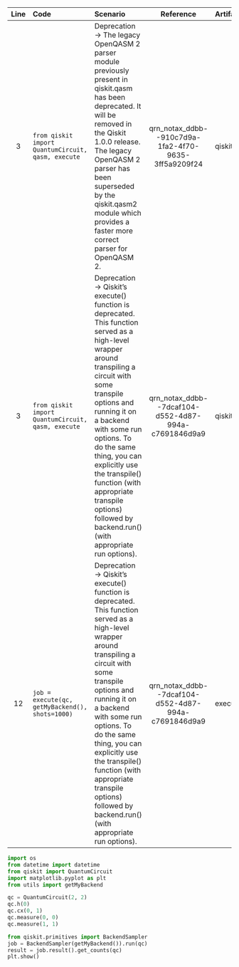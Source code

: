 | Line | Code | Scenario | Reference | Artifact | Refactoring |
| :--: | :--- | :------- | :-------: | :------- | :---------- |
| 3 | `from qiskit import QuantumCircuit, qasm, execute` | Deprecation -> The legacy OpenQASM 2 parser module previously present in qiskit.qasm has been deprecated. It will be removed in the Qiskit 1.0.0 release. The legacy OpenQASM 2 parser has been superseded by the qiskit.qasm2 module which provides a faster more correct parser for OpenQASM 2. | qrn_notax_ddbb--910c7d9a-1fa2-4f70-9635-3ff5a9209f24 | qiskit.qasm | `from qiskit import QuantumCircuit` |
| 3 | `from qiskit import QuantumCircuit, qasm, execute` | Deprecation -> Qiskit’s execute() function is deprecated. This function served as a high-level wrapper around transpiling a circuit with some transpile options and running it on a backend with some run options. To do the same thing, you can explicitly use the transpile() function (with appropriate transpile options) followed by backend.run() (with appropriate run options). | qrn_notax_ddbb--7dcaf104-d552-4d87-994a-c7691846d9a9 | qiskit.execute | |
| 12 | `job = execute(qc, getMyBackend(), shots=1000)` | Deprecation -> Qiskit’s execute() function is deprecated. This function served as a high-level wrapper around transpiling a circuit with some transpile options and running it on a backend with some run options. To do the same thing, you can explicitly use the transpile() function (with appropriate transpile options) followed by backend.run() (with appropriate run options). | qrn_notax_ddbb--7dcaf104-d552-4d87-994a-c7691846d9a9 | execute | `from qiskit.primitives import BackendSampler\njob = BackendSampler(getMyBackend()).run(qc)` |


```python
import os
from datetime import datetime
from qiskit import QuantumCircuit
import matplotlib.pyplot as plt
from utils import getMyBackend

qc = QuantumCircuit(2, 2)
qc.h(0)
qc.cx(0, 1)
qc.measure(0, 0)
qc.measure(1, 1)

from qiskit.primitives import BackendSampler
job = BackendSampler(getMyBackend()).run(qc)
result = job.result().get_counts(qc)
plt.show()
```